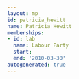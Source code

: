 ```yaml
---
layout: mp
id: patricia_hewitt
name: Patricia Hewitt
memberships:
- id: lab
  name: Labour Party
  start: 
  end: '2010-03-30'
autogenerated: true
---
```

